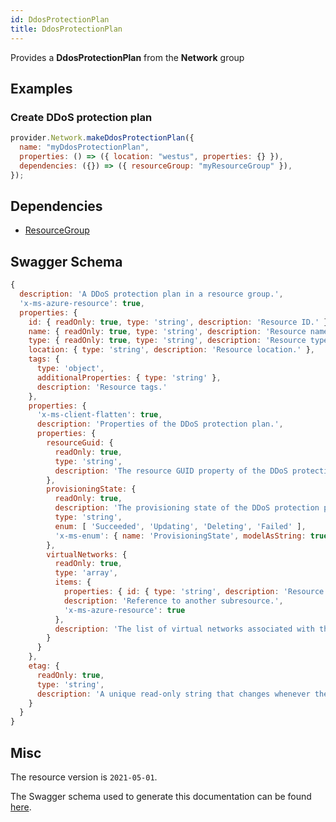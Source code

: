 ```yaml
---
id: DdosProtectionPlan
title: DdosProtectionPlan
---
```

Provides a **DdosProtectionPlan** from the **Network** group
## Examples
### Create DDoS protection plan
```js
provider.Network.makeDdosProtectionPlan({
  name: "myDdosProtectionPlan",
  properties: () => ({ location: "westus", properties: {} }),
  dependencies: ({}) => ({ resourceGroup: "myResourceGroup" }),
});

```
## Dependencies
- [ResourceGroup](../Resources/ResourceGroup.md)
## Swagger Schema
```js
{
  description: 'A DDoS protection plan in a resource group.',
  'x-ms-azure-resource': true,
  properties: {
    id: { readOnly: true, type: 'string', description: 'Resource ID.' },
    name: { readOnly: true, type: 'string', description: 'Resource name.' },
    type: { readOnly: true, type: 'string', description: 'Resource type.' },
    location: { type: 'string', description: 'Resource location.' },
    tags: {
      type: 'object',
      additionalProperties: { type: 'string' },
      description: 'Resource tags.'
    },
    properties: {
      'x-ms-client-flatten': true,
      description: 'Properties of the DDoS protection plan.',
      properties: {
        resourceGuid: {
          readOnly: true,
          type: 'string',
          description: 'The resource GUID property of the DDoS protection plan resource. It uniquely identifies the resource, even if the user changes its name or migrate the resource across subscriptions or resource groups.'
        },
        provisioningState: {
          readOnly: true,
          description: 'The provisioning state of the DDoS protection plan resource.',
          type: 'string',
          enum: [ 'Succeeded', 'Updating', 'Deleting', 'Failed' ],
          'x-ms-enum': { name: 'ProvisioningState', modelAsString: true }
        },
        virtualNetworks: {
          readOnly: true,
          type: 'array',
          items: {
            properties: { id: { type: 'string', description: 'Resource ID.' } },
            description: 'Reference to another subresource.',
            'x-ms-azure-resource': true
          },
          description: 'The list of virtual networks associated with the DDoS protection plan resource. This list is read-only.'
        }
      }
    },
    etag: {
      readOnly: true,
      type: 'string',
      description: 'A unique read-only string that changes whenever the resource is updated.'
    }
  }
}
```
## Misc
The resource version is `2021-05-01`.

The Swagger schema used to generate this documentation can be found [here](https://github.com/Azure/azure-rest-api-specs/tree/main/specification/network/resource-manager/Microsoft.Network/stable/2021-05-01/ddosProtectionPlan.json).
